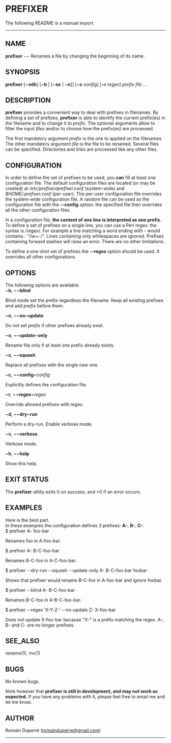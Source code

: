 # PREFIXER

The following README is a manual export. 


* * *

<a name="NAME"></a>

## NAME

**prefixer** −− Renames a file by changing the beginning of its name.

<a name="SYNOPSIS"></a>

## SYNOPSIS

**prefixer** [**−vdh**] [**−b** | [**−so** | **−n**]] [**−c** _config_] [**−r** _regex_] _prefix file ..._

<a name="DESCRIPTION"></a>

## DESCRIPTION

**prefixer** provides a convenient way to deal with prefixes in filenames. By defining a set of prefixes, **prefixer** is able to identify the current prefix(es) in the filename and to change it to _prefix_. The optional arguments allow to filter the input _files_ and/or to choose how the prefix(es) are processed.

The first mandatory argument _prefix_ is the one to applied on the filenames. The other mandatory argument _file_ is the file to be renamed. Several files can be specified. Directories and links are processed like any other files.

<a name="CONFIGURATION"></a>

## CONFIGURATION

In order to define the set of prefixes to be used, you **can** fill at least one configuration file. The default configuration files are located (or may be created) at _/etc/prefixer/prefixer.conf_ (system-wide) and _$HOME/.prefixer.conf_ (per-user). The per-user configuration file overrides the system-wide configuration file. A random file can be used as the configuration file with the **--config** option: the specified file then overrides all the other configuration files.

In a configuration file, **the content of one line is interpreted as one prefix**. To define a set of prefixes on a single line, you can use a Perl regex: the syntax is /regex/. For example a line matching a word ending with - would contains : "/\w+-/". Lines containing only whitespaces are ignored. Prefixes containing forward slashes will raise an error. There are no other limitations.

To define a one-shot set of prefixes the **--regex** option should be used. It overrides all other configurations.

<a name="OPTIONS"></a>

## OPTIONS

The following options are available:  
**−b**, **−−blind**

Blind mode set the prefix regardless the filename. Keep all existing prefixes and add _prefix_ before them.

**−n**, **−−no−update**

Do not set _prefix_ if other prefixes already exist.

**−o**, **−−update−only**

Rename file only if at least one prefix already exists.

**−s**, **−−squash**

Replace all prefixes with the single new one.

**−c**, **−−config**=_config_

Explicitly defines the configuration file.

**−r**, **−−regex**=_regex_

Override allowed prefixes with regex.

**−d**, **−−dry−run**

Perform a dry-run. Enable verbose mode.

**−v**, **−−verbose**

Verbose mode.

**−h**, **−−help**

Show this help.

<a name="EXIT_STATUS"></a>

## EXIT STATUS

The **prefixer** utility exits 0 on success, and >0 if an error occurs.

<a name="EXAMPLES"></a>

## EXAMPLES

Here is the best part.  
In these examples the configuration defines 3 prefixes: **A-**, **B-**, **C-**.  
$ prefixer A- foo-bar

Renames foo in A-foo-bar.

$ prefixer A- B-C-foo-bar

Renames B-C-foo in A-C-foo-bar.

$ prefixer --dry-run --squash --update-only A- B-C-foo-bar foobar

Shows that prefixer would rename B-C-foo in A-foo-bar and ignore foobar.

$ prefixer --blind A- B-C-foo-bar

Renames B-C-foo in A-B-C-foo-bar.

$ prefixer --regex ’X-Y-Z-’ --no-update Z- X-foo-bar

Does not update X-foo-bar because "X-" is a prefix matching the regex. A-, B- and C- are no longer prefixes.

<a name="SEE_ALSO"></a>

## SEE_ALSO

rename(1), mv(1)

<a name="BUGS"></a>

## BUGS

No known bugs.

Note however that **prefixer is still in development, and may not work as expected.** If you have any problems with it, please feel free to email me and let me know.

<a name="AUTHOR"></a>

## AUTHOR

Romain Duperré (romainduperre@gmail.com)

* * *